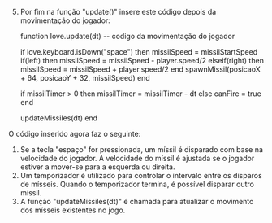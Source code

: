 
5. Por fim na função "update()" insere este código depois da movimentação do jogador:

    function love.update(dt)
      -- codigo da movimentação do jogador

      if love.keyboard.isDown("space") then
        missilSpeed = missilStartSpeed
        if(left) then
          missilSpeed = missilSpeed - player.speed/2
        elseif(right) then
          missilSpeed = missilSpeed + player.speed/2
        end
        spawnMissil(posicaoX + 64, posicaoY + 32, missilSpeed)
      end

      if missilTimer > 0 then
        missilTimer = missilTimer - dt
      else
        canFire = true
      end

      updateMissiles(dt)
    end

O código inserido agora faz o seguinte:
1. Se a tecla "espaço" for pressionada, um míssil é disparado com base na velocidade do jogador. A velocidade do míssil é ajustada se o jogador estiver a mover-se para a esquerda ou direita.
2. Um temporizador é utilizado para controlar o intervalo entre os disparos de mísseis. Quando o temporizador termina, é possível disparar outro míssil.
3. A função "updateMissiles(dt)" é chamada para atualizar o movimento dos mísseis existentes no jogo.

